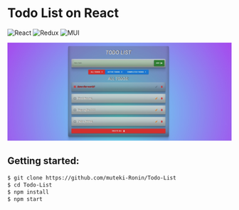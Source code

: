# Todo List on React
![React](https://img.shields.io/badge/React-20232A?style=for-the-badge&logo=react&logoColor=61DAFB)
![Redux](https://img.shields.io/badge/Redux-593D88?style=for-the-badge&logo=redux&logoColor=white)
![MUI](https://img.shields.io/badge/Material--UI-0081CB?style=for-the-badge&logo=material-ui&logoColor=white)

![Todo List preview image](./screenshot-readme.jpg)

## Getting started:

```
$ git clone https://github.com/muteki-Ronin/Todo-List
$ cd Todo-List
$ npm install
$ npm start
```